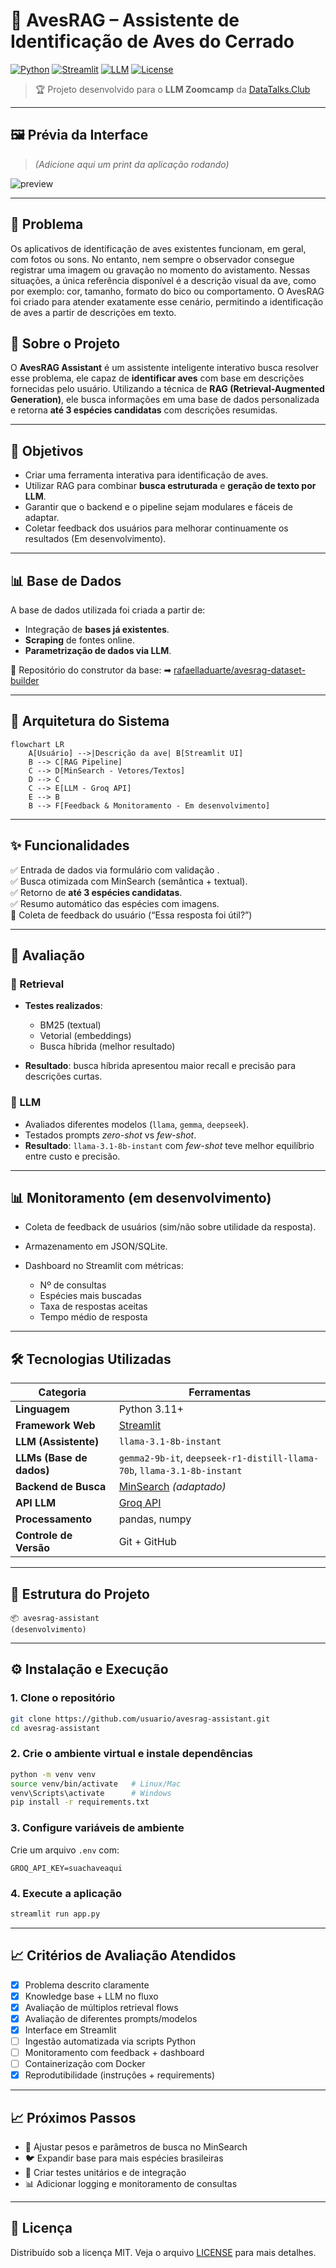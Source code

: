 # 🦜 AvesRAG – Assistente de Identificação de Aves do Cerrado

[![Python](https://img.shields.io/badge/Python-3.11%2B-blue?logo=python)](https://www.python.org/)
[![Streamlit](https://img.shields.io/badge/Streamlit-App-FF4B4B?logo=streamlit\&logoColor=white)](https://streamlit.io/)
[![LLM](https://img.shields.io/badge/LLM-llama--3.1--8b--instant-green)](#)
[![License](https://img.shields.io/badge/License-MIT-yellow.svg)](LICENSE)

> 🏆 Projeto desenvolvido para o **LLM Zoomcamp** da [DataTalks.Club](https://datatalks.club)

---

## 🖼 Prévia da Interface

> *(Adicione aqui um print da aplicação rodando)*

![preview](docs/interface-preview.png)

---
## 📌 Problema 

Os aplicativos de identificação de aves existentes funcionam, em geral, com fotos ou sons. No entanto, nem sempre o observador consegue registrar uma imagem ou gravação no momento do avistamento.
Nessas situações, a única referência disponível é a descrição visual da ave, como por exemplo: cor, tamanho, formato do bico ou comportamento.
O AvesRAG foi criado para atender exatamente esse cenário, permitindo a identificação de aves a partir de descrições em texto.

## 📌 Sobre o Projeto

O **AvesRAG Assistant** é um assistente inteligente interativo busca resolver esse problema, ele capaz de **identificar aves** com base em descrições fornecidas pelo usuário. Utilizando a técnica de **RAG (Retrieval-Augmented Generation)**, ele busca informações em uma base de dados personalizada e retorna **até 3 espécies candidatas** com descrições resumidas.

---

## 🎯 Objetivos

* Criar uma ferramenta interativa para identificação de aves.
* Utilizar RAG para combinar **busca estruturada** e **geração de texto por LLM**.
* Garantir que o backend e o pipeline sejam modulares e fáceis de adaptar.
* Coletar feedback dos usuários para melhorar continuamente os resultados (Em desenvolvimento).
---

## 📊 Base de Dados

A base de dados utilizada foi criada a partir de:

* Integração de **bases já existentes**.
* **Scraping** de fontes online.
* **Parametrização de dados via LLM**.

📂 Repositório do construtor da base:
➡ [rafaelladuarte/avesrag-dataset-builder](https://github.com/rafaelladuarte/avesrag-dataset-builder)

---

## 🧩 Arquitetura do Sistema

```mermaid
flowchart LR
    A[Usuário] -->|Descrição da ave| B[Streamlit UI]
    B --> C[RAG Pipeline]
    C --> D[MinSearch - Vetores/Textos]
    D --> C
    C --> E[LLM - Groq API]
    E --> B
    B --> F[Feedback & Monitoramento - Em desenvolvimento]
```

---
## ✨ Funcionalidades

✅ Entrada de dados via formulário com validação . \
✅ Busca otimizada com MinSearch (semântica + textual). \
✅ Retorno de **até 3 espécies candidatas**. \
✅ Resumo automático das espécies com imagens.\
🔄 Coleta de feedback do usuário (“Essa resposta foi útil?”)

---
## 🔬 Avaliação

### 🔎 Retrieval

* **Testes realizados**:

  * BM25 (textual)
  * Vetorial (embeddings)
  * Busca híbrida (melhor resultado)
* **Resultado**: busca híbrida apresentou maior recall e precisão para descrições curtas.

### 🧠 LLM

* Avaliados diferentes modelos (`llama`, `gemma`, `deepseek`).
* Testados prompts *zero-shot* vs *few-shot*.
* **Resultado**: `llama-3.1-8b-instant` com *few-shot* teve melhor equilíbrio entre custo e precisão.

---
## 📊 Monitoramento (em desenvolvimento)

* Coleta de feedback de usuários (sim/não sobre utilidade da resposta).
* Armazenamento em JSON/SQLite.
* Dashboard no Streamlit com métricas:

  * Nº de consultas
  * Espécies mais buscadas
  * Taxa de respostas aceitas
  * Tempo médio de resposta

---
## 🛠 Tecnologias Utilizadas

| Categoria                | Ferramentas                                                                                                             |
| ------------------------ | ----------------------------------------------------------------------------------------------------------------------- |
| **Linguagem**            | Python 3.11+                                                                                                            |
| **Framework Web**        | [Streamlit](https://streamlit.io/)                                                                                      |
| **LLM (Assistente)**     | `llama-3.1-8b-instant`                                                                                                  |
| **LLMs (Base de dados)** | `gemma2-9b-it`, `deepseek-r1-distill-llama-70b`, `llama-3.1-8b-instant` |
| **Backend de Busca**     | [MinSearch](https://github.com/alexeygrigorev/minsearch) *(adaptado)*                                                   |
| **API LLM**              | [Groq API](https://groq.com/)                                                                                           |
| **Processamento**        | pandas, numpy                                                                                                           |
| **Controle de Versão**   | Git + GitHub                                                                                                            |

---

## 📂 Estrutura do Projeto

```
📦 avesrag-assistant
(desenvolvimento)
```
---
## ⚙️ Instalação e Execução

### 1. Clone o repositório

```bash
git clone https://github.com/usuario/avesrag-assistant.git
cd avesrag-assistant
```

### 2. Crie o ambiente virtual e instale dependências

```bash
python -m venv venv
source venv/bin/activate   # Linux/Mac
venv\Scripts\activate      # Windows
pip install -r requirements.txt
```

### 3. Configure variáveis de ambiente

Crie um arquivo `.env` com:

```
GROQ_API_KEY=suachaveaqui
```

### 4. Execute a aplicação

```bash
streamlit run app.py
```
---

## 📈 Critérios de Avaliação Atendidos

* [x] Problema descrito claramente
* [x] Knowledge base + LLM no fluxo
* [x] Avaliação de múltiplos retrieval flows
* [x] Avaliação de diferentes prompts/modelos
* [x] Interface em Streamlit
* [ ] Ingestão automatizada via scripts Python
* [ ] Monitoramento com feedback + dashboard
* [ ] Containerização com Docker
* [x] Reprodutibilidade (instruções + requirements)

---

## 📈 Próximos Passos

* 🔧 Ajustar pesos e parâmetros de busca no MinSearch
* 🐦 Expandir base para mais espécies brasileiras
* 🧪 Criar testes unitários e de integração
* 📊 Adicionar logging e monitoramento de consultas

---

## 📜 Licença

Distribuído sob a licença MIT. Veja o arquivo [LICENSE](LICENSE) para mais detalhes.
